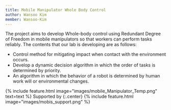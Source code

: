 ```yaml
---
title: Mobile Manipulator Whole Body Control
author: Wansoo Kim
member: Wansoo-Kim
---
```


The project aims to develop Whole-body control using Redundant Degree of Freedom in mobile manipulators so that workers can perform tasks reliably. The contents that our lab is developing are as follows:
- Control method for mitigating impact when contact with the environment occurs.  
- Develop a dynamic decision algorithm in which the order of tasks is determined by priority.  
- An algorithm in which the behavior of a robot is determined by human work will or environmental changes.  

{%
  include feature.html
  image="images/mobile_Manipulator_Temp.png"
  text=text
%}
Supported by 
{:.center}
{%
  include feature.html
  image="images/mobis_support.png"
%}